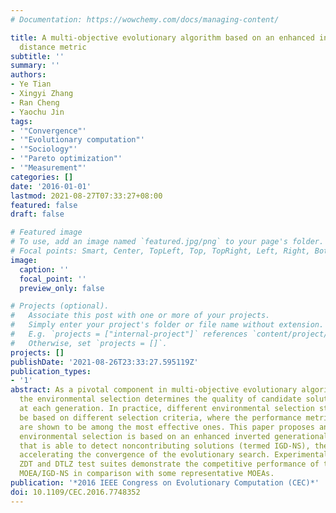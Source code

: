 ```yaml
---
# Documentation: https://wowchemy.com/docs/managing-content/

title: A multi-objective evolutionary algorithm based on an enhanced inverted generational
  distance metric
subtitle: ''
summary: ''
authors:
- Ye Tian
- Xingyi Zhang
- Ran Cheng
- Yaochu Jin
tags:
- '"Convergence"'
- '"Evolutionary computation"'
- '"Sociology"'
- '"Pareto optimization"'
- '"Measurement"'
categories: []
date: '2016-01-01'
lastmod: 2021-08-27T07:33:27+08:00
featured: false
draft: false

# Featured image
# To use, add an image named `featured.jpg/png` to your page's folder.
# Focal points: Smart, Center, TopLeft, Top, TopRight, Left, Right, BottomLeft, Bottom, BottomRight.
image:
  caption: ''
  focal_point: ''
  preview_only: false

# Projects (optional).
#   Associate this post with one or more of your projects.
#   Simply enter your project's folder or file name without extension.
#   E.g. `projects = ["internal-project"]` references `content/project/deep-learning/index.md`.
#   Otherwise, set `projects = []`.
projects: []
publishDate: '2021-08-26T23:33:27.595119Z'
publication_types:
- '1'
abstract: As a pivotal component in multi-objective evolutionary algorithms (MOEAs),
  the environmental selection determines the quality of candidate solutions to survive
  at each generation. In practice, different environmental selection strategies can
  be based on different selection criteria, where the performance metrics (or indicators)
  are shown to be among the most effective ones. This paper proposes an MOEA whose
  environmental selection is based on an enhanced inverted generational distance metric
  that is able to detect noncontributing solutions (termed IGD-NS), thereby considerably
  accelerating the convergence of the evolutionary search. Experimental results on
  ZDT and DTLZ test suites demonstrate the competitive performance of the proposed
  MOEA/IGD-NS in comparison with some representative MOEAs.
publication: '*2016 IEEE Congress on Evolutionary Computation (CEC)*'
doi: 10.1109/CEC.2016.7748352
---
```

